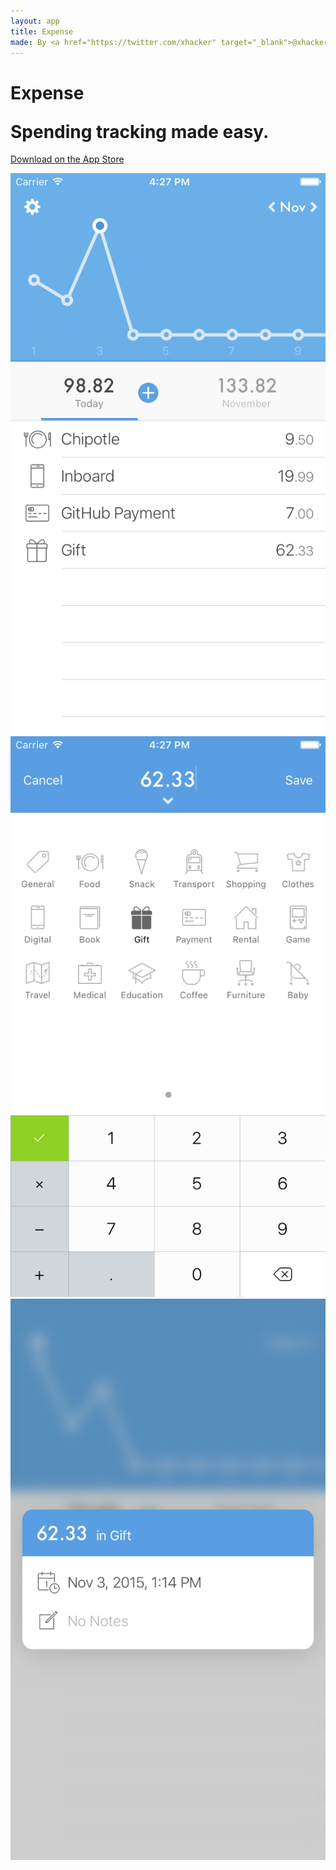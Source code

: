 ```yaml
---
layout: app
title: Expense
made: By <a href="https://twitter.com/xhacker" target="_blank">@xhacker</a> and <a href="https://twitter.com/aquarhead" target="_blank">@aquarhead</a>
---
```


<style type="text/css">
h1 .sub {
    margin-bottom: 5px;
}
</style>

<h1>
    <p class="main">Expense</p>
    <p class="sub">Spending tracking made easy.</p>
</h1>

<a href="https://itunes.apple.com/app/expense-easy-expense-tracking/id1020335225?mt=8"><span class="app-store">Download on the App Store</span></a>

<div class="iPhone-6">
    <div class="carousel">
        <div>
            <img src="/images/expense/1.png" alt="Screenshot 1">
        </div>
        <div>
            <img src="/images/expense/2.png" alt="Screenshot 2">
        </div>
        <div>
            <img src="/images/expense/3.png" alt="Screenshot 3">
        </div>
    </div>
</div>
<!-- <div id="iOS" class="app">
    <div id="expense-icon" class="ios7-style-icon"></div>
</div> -->

<script type="text/javascript" src="//code.jquery.com/jquery-1.11.0.min.js"></script>
<script type="text/javascript" src="//code.jquery.com/jquery-migrate-1.2.1.min.js"></script>
<link rel="stylesheet" type="text/css" href="//cdn.jsdelivr.net/jquery.slick/1.5.7/slick.css"/>
<script type="text/javascript" src="//cdn.jsdelivr.net/jquery.slick/1.5.7/slick.min.js"></script>

<script type="text/javascript">
$(document).ready(function(){
  $('.carousel').slick({
    'autoplay': true,
    'arrows': false
  });
});
</script>

